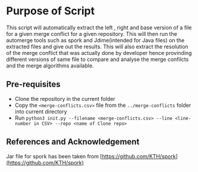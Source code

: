 # Purpose of Script
This script will automatically extract the left , right and base version of a file for a given merge conflict for a given repository. This will then run the automerge tools such as spork and Jdime(intended for Java files) on the extracted files and give out the results. This will also extract the resolution of the merge conflict that was actually done by developer hence provinding different versions of same file to compare and analyse the merge confilcts and the merge algorithms available.
## Pre-requisites

 - Clone the repository in the current folder
 - Copy the `<merge-conflicts.csv>` file from the `../merge-conflicts` folder into current directory
 - Run `python3 init.py --filename <merge-conflicts.csv> --line <line-number in CSV> --repo <name of Clone repo>`


## References and Acknowledgement

Jar file for spork has been taken from [https://github.com/KTH/spork](https://github.com/KTH/spork)